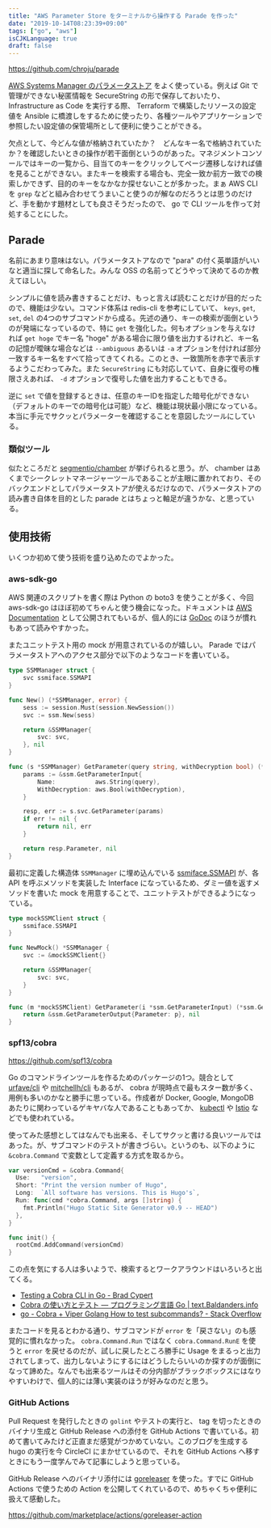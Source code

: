 ```yaml
---
title: "AWS Parameter Store をターミナルから操作する Parade を作った"
date: "2019-10-14T08:23:39+09:00"
tags: ["go", "aws"]
isCJKLanguage: true
draft: false
---
```


https://github.com/chroju/parade

[AWS Systems Manager のパラメータストア](https://docs.aws.amazon.com/ja_jp/systems-manager/latest/userguide/systems-manager-parameter-store.html) をよく使っている。例えば Git で管理ができない秘匿情報を SecureString の形で保存しておいたり、 Infrastructure as Code を実行する際、 Terraform で構築したリソースの設定値を Ansible に橋渡しをするために使ったり、各種ツールやアプリケーションで参照したい設定値の保管場所として便利に使うことができる。

欠点として、今どんな値が格納されていたか？　どんなキー名で格納されていたか？を確認したいときの操作が若干面倒というのがあった。マネジメントコンソールではキーの一覧から、目当てのキーをクリックしてページ遷移しなければ値を見ることができない。またキーを検索する場合も、完全一致か前方一致での検索しかできず、目的のキーをなかなか探せないことが多かった。まぁ AWS CLI を `grep` などと組み合わせてうまいこと使うのが解なのだろうとは思うのだけど、手を動かす題材としても良さそうだったので、 go で CLI ツールを作って対処することにした。

## Parade

<script id="asciicast-ST2F5vAVnk5998C0KtkH6f5GN" src="https://asciinema.org/a/ST2F5vAVnk5998C0KtkH6f5GN.js" async></script>

名前にあまり意味はない。パラメータストアなので "para" の付く英単語がいいなと適当に探して命名した。みんな OSS の名前ってどうやって決めてるのか教えてほしい。

シンプルに値を読み書きすることだけ、もっと言えば読むことだけが目的だったので、機能は少ない。コマンド体系は redis-cli を参考にしていて、 `keys`, `get`, `set`, `del` の4つのサブコマンドから成る。先述の通り、キーの検索が面倒というのが発端になっているので、特に `get` を強化した。何もオプションを与えなければ `get hoge` でキー名 "hoge" がある場合に限り値を出力するけれど、キー名の記憶が曖昧な場合などは `--ambiguous` あるいは `-a` オプションを付ければ部分一致するキー名をすべて拾ってきてくれる。このとき、一致箇所を赤字で表示するようこだわってみた。また `SecureString` にも対応していて、自身に復号の権限さえあれば、 `-d` オプションで復号した値を出力することもできる。

逆に `set` で値を登録するときは、任意のキーIDを指定した暗号化ができない（デフォルトのキーでの暗号化は可能）など、機能は現状最小限になっている。本当に手元でサクッとパラメーターを確認することを意図したツールにしている。

### 類似ツール

似たところだと [segmentio/chamber](https://github.com/segmentio/chamber) が挙げられると思う。が、 chamber はあくまでシークレットマネージャーツールであることが主眼に置かれており、そのバックエンドとしてパラメータストアが使えるだけなので、パラメータストアの読み書き自体を目的とした parade とはちょっと軸足が違うかな、と思っている。

## 使用技術

いくつか初めて使う技術を盛り込めたのでよかった。

### aws-sdk-go

AWS 関連のスクリプトを書く際は Python の boto3 を使うことが多く、今回 aws-sdk-go はほぼ初めてちゃんと使う機会になった。ドキュメントは [AWS Documentation](https://docs.aws.amazon.com/sdk-for-go/api/) として公開されてもいるが、個人的には [GoDoc](https://godoc.org/github.com/aws/aws-sdk-go) のほうが慣れもあって読みやすかった。

またユニットテスト用の mock が用意されているのが嬉しい。 Parade ではパラメータストアへのアクセス部分で以下のようなコードを書いている。

```go
type SSMManager struct {
	svc ssmiface.SSMAPI
}

func New() (*SSMManager, error) {
	sess := session.Must(session.NewSession())
	svc := ssm.New(sess)

	return &SSMManager{
		svc: svc,
	}, nil
}

func (s *SSMManager) GetParameter(query string, withDecryption bool) (*ssm.Parameter, error) {
	params := &ssm.GetParameterInput{
		Name:           aws.String(query),
		WithDecryption: aws.Bool(withDecryption),
	}

	resp, err := s.svc.GetParameter(params)
	if err != nil {
		return nil, err
	}

	return resp.Parameter, nil
}
```

最初に定義した構造体 `SSMManager` に埋め込んでいる [ssmiface.SSMAPI](https://github.com/aws/aws-sdk-go/blob/master/service/ssm/ssmiface/interface.go) が、各 API を呼ぶメソッドを実装した Interface になっているため、ダミー値を返すメソッドを書いた mock を用意することで、ユニットテストができるようになっている。

```go
type mockSSMClient struct {
	ssmiface.SSMAPI
}

func NewMock() *SSMManager {
	svc := &mockSSMClient{}

	return &SSMManager{
		svc: svc,
	}
}

func (m *mockSSMClient) GetParameter(i *ssm.GetParameterInput) (*ssm.GetParameterOutput, error) {
    return &ssm.GetParameterOutput{Parameter: p}, nil
}
```

### spf13/cobra

https://github.com/spf13/cobra

Go のコマンドラインツールを作るためのパッケージの1つ。競合として [urfave/cli](https://github.com/urfave/cli) や [mitchellh/cli](https://github.com/mitchellh/cli) もあるが、 cobra が現時点で最もスター数が多く、用例も多いのかなと勝手に思っている。作成者が Docker, Google, MongoDB あたりに関わっているゲキヤバな人であることもあってか、 [kubectl](https://kubernetes.io/docs/reference/kubectl/) や [Istio](https://istio.io/) などでも使われている。

使ってみた感想としてはなんでも出来る、そしてサクッと書ける良いツールではあった。が、サブコマンドのテストが書きづらい。というのも、以下のように `&cobra.Command` で変数として定義する方式を取るから。

```go
var versionCmd = &cobra.Command{
  Use:   "version",
  Short: "Print the version number of Hugo",
  Long:  `All software has versions. This is Hugo's`,
  Run: func(cmd *cobra.Command, args []string) {
    fmt.Println("Hugo Static Site Generator v0.9 -- HEAD")
  },
}

func init() {
  rootCmd.AddCommand(versionCmd)
}
```

この点を気にする人は多いようで、検索するとワークアラウンドはいろいろと出てくる。

* [Testing a Cobra CLI in Go - Brad Cypert](https://www.bradcypert.com/testing-a-cobra-cli-in-go/)
* [Cobra の使い方とテスト — プログラミング言語 Go | text.Baldanders.info](https://text.baldanders.info/golang/using-and-testing-cobra/)
* [go - Cobra + Viper Golang How to test subcommands? - Stack Overflow](https://stackoverflow.com/questions/35827147/cobra-viper-golang-how-to-test-subcommands)

またコードを見るとわかる通り、サブコマンドが `error` を「戻さない」のも感覚的に慣れなかった。 `cobra.Command.Run` ではなく `cobra.Command.RunE` を使うと `error` を戻せるのだが、試しに戻したところ勝手に Usage をまるっと出力されてしまって、出力しないようにするにはどうしたらいいのか探すのが面倒になって諦めた。なんでも出来るツールはその分内部がブラックボックスにはなりやすいわけで、個人的には薄い実装のほうが好みなのだと思う。

### GitHub Actions

Pull Request を発行したときの `golint` やテストの実行と、 tag を切ったときのバイナリ生成と GitHub Release への添付を GitHub Actions で書いている。初めて書いてみたけど正直まだ感覚がつかめていない。このブログを生成する hugo の実行を今 CircleCI にまかせているので、それを GitHub Actions へ移すときにもう一度学んでみて記事にしようと思っている。

GitHub Release へのバイナリ添付には [goreleaser](https://github.com/goreleaser/goreleaser) を使った。すでに GitHub Actions で使うための Action を公開してくれているので、めちゃくちゃ便利に扱えて感動した。

https://github.com/marketplace/actions/goreleaser-action

